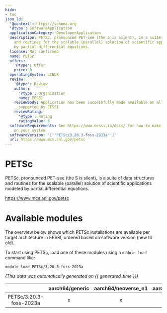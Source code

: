 ```yaml
---
hide:
- toc
json_ld:
  '@context': https://schema.org
  '@type': SoftwareApplication
  applicationCategory: DeveloperApplication
  description: PETSc, pronounced PET-see (the S is silent), is a suite of data structures
    and routines for the scalable (parallel) solution of scientific applications modeled
    by partial differential equations.
  license: Not confirmed
  name: PETSc
  offers:
    '@type': Offer
    price: 0
  operatingSystem: LINUX
  review:
    '@type': Review
    author:
      '@type': Organization
      name: EESSI
    reviewBody: Application has been successfully made available on all architectures
      supported by EESSI
    reviewRating:
      '@type': Rating
      ratingValue: 5
  softwareRequirements: See https://www.eessi.io/docs/ for how to make EESSI available
    on your system
  softwareVersion: '[''PETSc/3.20.3-foss-2023a'']'
  url: https://www.mcs.anl.gov/petsc
---
```


PETSc
=====


PETSc, pronounced PET-see (the S is silent), is a suite of data structures and routines for the scalable (parallel) solution of scientific applications modeled by partial differential equations.

https://www.mcs.anl.gov/petsc
# Available modules


The overview below shows which PETSc installations are available per target architecture in EESSI, ordered based on software version (new to old).

To start using PETSc, load one of these modules using a `module load` command like:

```shell
module load PETSc/3.20.3-foss-2023a
```

*(This data was automatically generated on {{ generated_time }})*  

| |aarch64/generic|aarch64/neoverse_n1|aarch64/neoverse_v1|aarch64/nvidia|x86_64/generic|x86_64/amd/zen2|x86_64/amd/zen3|x86_64/amd/zen4|x86_64/intel/haswell|x86_64/intel/sapphirerapids|x86_64/intel/skylake_avx512|aarch64/nvidia/grace|
| :---: | :---: | :---: | :---: | :---: | :---: | :---: | :---: | :---: | :---: | :---: | :---: | :---: |
|PETSc/3.20.3-foss-2023a|x|x|x|-|x|x|x|x|x|x|x|x|
